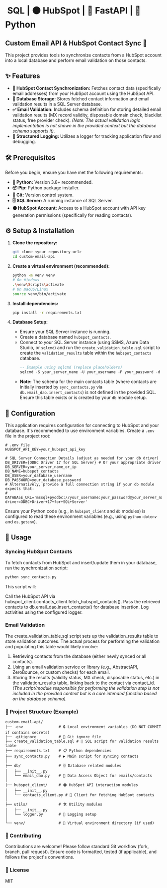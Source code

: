 # ️ SQL | 🟠 HubSpot | 🚀 FastAPI | 🐍 Python

##  Custom Email API & HubSpot Contact Sync 🔄

This project provides tools to synchronize contacts from a HubSpot account into a local database and perform email validation on those contacts.

## ✨ Features

*   **🤝 HubSpot Contact Synchronization:** Fetches contact data (specifically email addresses) from your HubSpot account using the HubSpot API.
*   **💾 Database Storage:** Stores fetched contact information and email validation results in a SQL Server database.
*   **✅ Email Validation:** Includes schema definition for storing detailed email validation results (MX record validity, disposable domain check, blacklist status, free provider check). *(Note: The actual validation logic implementation is not shown in the provided context but the database schema supports it).*
*   **📝 Structured Logging:** Utilizes a logger for tracking application flow and debugging.

## 🛠️ Prerequisites

Before you begin, ensure you have met the following requirements:

*   **🐍 Python:** Version 3.8+ recommended.
*   **📦 Pip:** Python package installer.
*   **🐙 Git:** Version control system.
*   **🗄️ SQL Server:** A running instance of SQL Server.
*   **🟠 HubSpot Account:** Access to a HubSpot account with API key generation permissions (specifically for reading contacts).

## ⚙️ Setup & Installation

1.  **Clone the repository:**
    ```bash
    git clone <your-repository-url>
    cd custom-email-api
    ```

2.  **Create a virtual environment (recommended):**
    ```bash
    python -m venv venv
    # On Windows
    .\venv\Scripts\activate
    # On macOS/Linux
    source venv/bin/activate
    ```

3.  **Install dependencies:**
    ```bash
    pip install -r requirements.txt
    ```

4.  **Database Setup:**
    *   Ensure your SQL Server instance is running.
    *   Create a database named `hubspot_contacts`.
    *   Connect to your SQL Server instance (using SSMS, Azure Data Studio, or `sqlcmd`) and run the `create_validation_table.sql` script to create the `validation_results` table within the `hubspot_contacts` database.
        ```sql
        -- Example using sqlcmd (replace placeholders)
        sqlcmd -S your_server_name -U your_username -P your_password -d hubspot_contacts -i create_validation_table.sql
        ```
    *   **Note:** The schema for the main contacts table (where contacts are initially inserted by `sync_contacts.py` via `db.email_dao.insert_contacts`) is not defined in the provided SQL. Ensure this table exists or is created by your `db` module setup.

## 🔑 Configuration

This application requires configuration for connecting to HubSpot and your database. It's recommended to use environment variables. Create a `.env` file in the project root:

```dotenv
# .env file
HUBSPOT_API_KEY=your_hubspot_api_key

# SQL Server Connection Details (adjust as needed for your db driver)
DB_DRIVER={ODBC Driver 17 for SQL Server} # Or your appropriate driver
DB_SERVER=your_server_name_or_ip
DB_NAME=hubspot_contacts
DB_USER=your_database_username
DB_PASSWORD=your_database_password
# Alternatively, provide a full connection string if your db module expects that:
# DATABASE_URL='mssql+pyodbc://your_username:your_password@your_server_name/hubspot_contacts?driver=ODBC+Driver+17+for+SQL+Server'
```

Ensure your Python code (e.g., in `hubspot_client` and `db` modules) is configured to read these environment variables (e.g., using `python-dotenv` and `os.getenv`).

## 🚀 Usage

### Syncing HubSpot Contacts

To fetch contacts from HubSpot and insert/update them in your database, run the synchronization script:

```bash
python sync_contacts.py
```

This script will:

Call the HubSpot API via hubspot_client.contacts_client.fetch_hubspot_contacts().
Pass the retrieved contacts to db.email_dao.insert_contacts() for database insertion.
Log activities using the configured logger.

### Email Validation

The create_validation_table.sql script sets up the validation_results table to store validation outcomes. The actual process for performing the validation and populating this table would likely involve:

1. Retrieving contacts from the database (either newly synced or all contacts).
2. Using an email validation service or library (e.g., AbstractAPI, ZeroBounce, or custom checks) for each email.
3. Storing the results (validity status, MX check, disposable status, etc.) in the validation_results table, linking back to the contact via contact_id.
_(The script/module responsible for performing the validation step is not included in the provided context but is a core intended function based on the database schema)._


### 📁 Project Structure (Example)

```plaintext
custom-email-api/
├── .env                # 🔒 Local environment variables (DO NOT COMMIT if contains secrets)
├── .gitignore          # 🚫 Git ignore file
├── create_validation_table.sql # 📄 SQL script for validation results table
├── requirements.txt    # 📋 Python dependencies
├── sync_contacts.py    # ▶️ Main script for syncing contacts
│
├── db/                 # 🗄️ Database related modules
│   ├── __init__.py
│   └── email_dao.py    # 💾 Data Access Object for emails/contacts
│
├── hubspot_client/     # 🟠 HubSpot API interaction modules
│   ├── __init__.py
│   └── contacts_client.py # 👥 Client for fetching HubSpot contacts
│
├── utils/              # 🛠️ Utility modules
│   ├── __init__.py
│   └── logger.py       # 📝 Logging setup
│
└── venv/               # 🌱 Virtual environment directory (if used)
```

### 🤝 Contributing

Contributions are welcome! Please follow standard Git workflow (fork, branch, pull request). Ensure code is formatted, tested (if applicable), and follows the project's conventions.

### 📜 License

MIT

